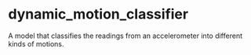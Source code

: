 # dynamic_motion_classifier
A model that classifies the readings from an accelerometer into different kinds of motions.
